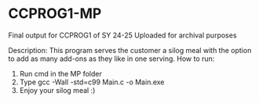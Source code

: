 # CCPROG1-MP
Final output for CCPROG1 of SY 24-25
Uploaded for archival purposes

Description: This program serves the customer a silog meal with the option to add as many add-ons as they like in one serving.
How to run:
  1. Run cmd in the MP folder
  2. Type gcc -Wall -std=c99 Main.c -o Main.exe
  3. Enjoy your silog meal :)
